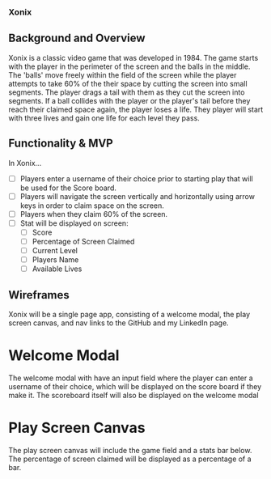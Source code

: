 ### Xonix

## Background and Overview

Xonix is a classic video game that was developed in 1984. The game
starts with the player in the perimeter of the screen and the balls in
the middle. The 'balls' move freely within the field of the screen while
the player attempts to take 60% of the their space by cutting the screen
into small segments. The player drags a tail with them as they cut the
screen into segments. If a ball collides with the player or the player's
tail before they reach their claimed space again, the player loses a life.
They player will start with three lives and gain one life for each level
they pass.

## Functionality & MVP

In Xonix...

- [ ] Players enter a username of their choice prior to starting play
that will be used for the Score board.
- [ ] Players will navigate the screen vertically and horizontally using
arrow keys in order to claim space on the screen.
- [ ] Players when they claim 60% of the screen.
- [ ] Stat will be displayed on screen:
  - [ ] Score
  - [ ] Percentage of Screen Claimed
  - [ ] Current Level
  - [ ] Players Name
  - [ ] Available Lives

## Wireframes

Xonix will be a single page app, consisting of a welcome modal, the play
screen canvas, and nav links to the GitHub and my LinkedIn page.

# Welcome Modal
The welcome modal with have an input field where the player can enter a
username of their choice, which will be displayed on the score board if
they make it. The scoreboard itself will also be displayed on the welcome
modal

# Play Screen Canvas
The play screen canvas will include the game field and a stats bar below.
The percentage of screen claimed will be displayed as a percentage of a
bar.
